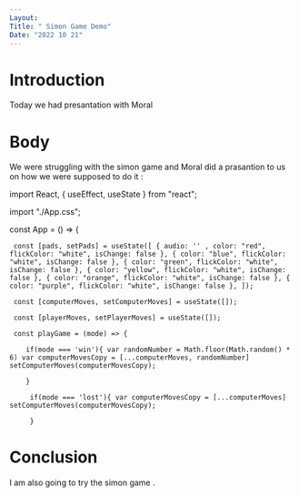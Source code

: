 ```yaml
---
Layout:
Title: " Simon Game Demo"
Date: "2022 10 21"
---
```


# Introduction
Today we had presantation with Moral

# Body 
We were struggling with the simon game and Moral did a prasantion to us on how we were supposed to do it :

import React, { useEffect, useState } from "react"; 

import "./App.css"; 

const App = () => {

     const [pads, setPads] = useState([ { audio: '' , color: "red", flickColor: "white", isChange: false }, { color: "blue", flickColor: "white", isChange: false }, { color: "green", flickColor: "white", isChange: false }, { color: "yellow", flickColor: "white", isChange: false }, { color: "orange", flickColor: "white", isChange: false }, { color: "purple", flickColor: "white", isChange: false }, ]); 

     const [computerMoves, setComputerMoves] = useState([]); 

     const [playerMoves, setPlayerMoves] = useState([]); 

     const playGame = (mode) => { 

        if(mode === 'win'){ var randomNumber = Math.floor(Math.random() * 6) var computerMovesCopy = [...computerMoves, randomNumber] setComputerMoves(computerMovesCopy); 

        }

         if(mode === 'lost'){ var computerMovesCopy = [...computerMoves] setComputerMoves(computerMovesCopy); 

         }

# Conclusion
I am also going to try the simon game .